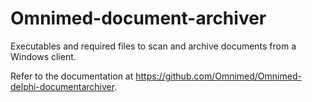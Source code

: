 # Omnimed-document-archiver

Executables and required files to scan and archive documents from a Windows client.

Refer to the documentation at https://github.com/Omnimed/Omnimed-delphi-documentarchiver.